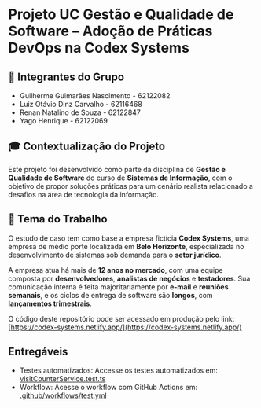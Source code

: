 # Projeto UC Gestão e Qualidade de Software – Adoção de Práticas DevOps na Codex Systems

## 👥 Integrantes do Grupo

- Guilherme Guimarães Nascimento - 62122082  
- Luiz Otávio Dinz Carvalho - 62116468  
- Renan Natalino de Souza - 62122847 
- Yago Henrique - 62122069

## 🎓 Contextualização do Projeto

Este projeto foi desenvolvido como parte da disciplina de **Gestão e Qualidade de Software** do curso de **Sistemas de Informação**, com o objetivo de propor soluções práticas para um cenário realista relacionado a desafios na área de tecnologia da informação.

## 🧩 Tema do Trabalho

O estudo de caso tem como base a empresa fictícia **Codex Systems**, uma empresa de médio porte localizada em **Belo Horizonte**, especializada no desenvolvimento de sistemas sob demanda para o **setor jurídico**.

A empresa atua há mais de **12 anos no mercado**, com uma equipe composta por **desenvolvedores**, **analistas de negócios** e **testadores**. Sua comunicação interna é feita majoritariamente por **e-mail** e **reuniões semanais**, e os ciclos de entrega de software são **longos**, com **lançamentos trimestrais**.

O código deste repositório pode ser acessado em produção pelo link: [https://codex-systems.netlify.app/](https://codex-systems.netlify.app/)

## Entregáveis

- Testes automatizados: Accesse os testes automatizados em: [visitCounterService.test.ts](tests/visitCounterService.test.ts)
- Workflow: Acesse o workflow com GitHub Actions em: [.github/workflows/test.yml](.github/workflows/test.yml)
